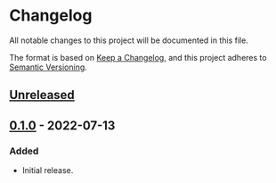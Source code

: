 # Changelog
All notable changes to this project will be documented in this file.

The format is based on [Keep a Changelog](https://keepachangelog.com/en/1.0.0/),
and this project adheres to [Semantic Versioning](https://semver.org/spec/v2.0.0.html).

## [Unreleased]

## [0.1.0] - 2022-07-13
### Added
- Initial release.

[Unreleased]: https://github.com/gear-dapps/oracle/compare/0.1.0...HEAD
[0.1.0]: https://github.com/gear-dapps/oracle/compare/a40d727...0.1.0

